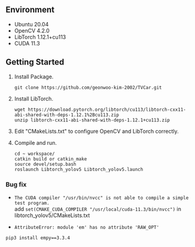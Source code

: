 ## Environment

- Ubuntu 20.04
- OpenCV 4.2.0
- LibTorch 1.12.1+cu113
- CUDA 11.3

## Getting Started

1. Install Package.
   ```shell
   git clone https://github.com/geonwoo-kim-2002/TVCar.git
   ```
   
2. Install LibTorch.
   ```shell
   wget https://download.pytorch.org/libtorch/cu113/libtorch-cxx11-abi-shared-with-deps-1.12.1%2Bcu113.zip
   unzip libtorch-cxx11-abi-shared-with-deps-1.12.1+cu113.zip
   ```

3. Edit "CMakeLists.txt" to configure OpenCV and LibTorch correctly.

4. Compile and run.
   ```shell
   cd ~ workspace/
   catkin build or catkin_make
   source devel/setup.bash
   roslaunch Libtorch_yolov5 Libtorch_yolov5.launch 
   ```

### Bug fix
   - `The CUDA compiler "/usr/bin/nvcc" is not able to compile a simple test program.`<br>add `set(CMAKE_CUDA_COMPILER "/usr/local/cuda-11.3/bin/nvcc")` in libtorch_yolov5/CMakeLists.txt


   - `AttributeError: module 'em' has no attribute 'RAW_OPT'`<br>
   ```shell
   pip3 install empy==3.3.4
   ```
